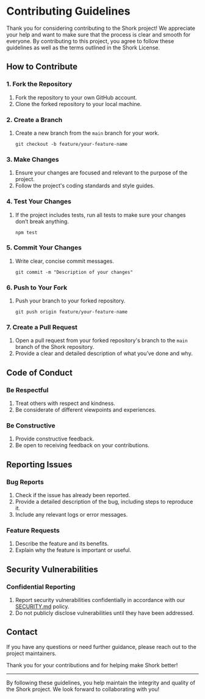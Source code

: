 # Contributing Guidelines

Thank you for considering contributing to the Shork project! We appreciate your help and want to make sure that the process is clear and smooth for everyone. By contributing to this project, you agree to follow these guidelines as well as the terms outlined in the Shork License.

## How to Contribute

### 1. Fork the Repository
1. Fork the repository to your own GitHub account.
2. Clone the forked repository to your local machine.

### 2. Create a Branch
1. Create a new branch from the `main` branch for your work.
   ```
   git checkout -b feature/your-feature-name
   ```

### 3. Make Changes
1. Ensure your changes are focused and relevant to the purpose of the project.
2. Follow the project's coding standards and style guides.

### 4. Test Your Changes
1. If the project includes tests, run all tests to make sure your changes don’t break anything.
   ```
   npm test
   ```

### 5. Commit Your Changes
1. Write clear, concise commit messages.
   ```
   git commit -m "Description of your changes"
   ```

### 6. Push to Your Fork
1. Push your branch to your forked repository.
   ```
   git push origin feature/your-feature-name
   ```

### 7. Create a Pull Request
1. Open a pull request from your forked repository's branch to the `main` branch of the Shork repository.
2. Provide a clear and detailed description of what you’ve done and why.

## Code of Conduct

### Be Respectful
1. Treat others with respect and kindness.
2. Be considerate of different viewpoints and experiences.

### Be Constructive
1. Provide constructive feedback.
2. Be open to receiving feedback on your contributions.

## Reporting Issues

### Bug Reports
1. Check if the issue has already been reported.
2. Provide a detailed description of the bug, including steps to reproduce it.
3. Include any relevant logs or error messages.

### Feature Requests
1. Describe the feature and its benefits.
2. Explain why the feature is important or useful.

## Security Vulnerabilities

### Confidential Reporting
1. Report security vulnerabilities confidentially in accordance with our [SECURITY.md](SECURITY.md) policy.
2. Do not publicly disclose vulnerabilities until they have been addressed.

## Contact

If you have any questions or need further guidance, please reach out to the project maintainers.

Thank you for your contributions and for helping make Shork better!

---

By following these guidelines, you help maintain the integrity and quality of the Shork project. We look forward to collaborating with you!